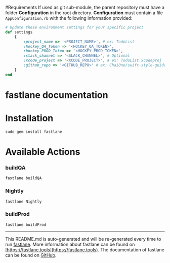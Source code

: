 #Requirements
If used as git sub-module, the parent repository must have a folder **Configuration** in the root directory. **Configuration** must contain a file `AppConfiguration.rb` with the following information provided:

```ruby
# Update these environment settings for your specific project
def settings
    {
        :project_name => '<PROJECT_NAME>', # ex: TodoList
        :hockey_QA_Token => '<HOCKEY_QA_TOKEN>',
        :hockey_PROD_Token => '<HOCKEY_PROD_TOKEN>',
        :slack_channel => '<SLACK_CHANNEL>', # Optional
        :xcode_project => '<XCODE_PROJECT>', # ex: TodoList.xcodeproj
        :github_repo => '<GITHUB_REPO>' # ex: ChaiOne/swift-style-guide
    }
end
```

fastlane documentation
================
# Installation
```
sudo gem install fastlane
```
# Available Actions
### buildQA
```
fastlane buildQA
```

### Nightly
```
fastlane Nightly
```

### buildProd
```
fastlane buildProd
```


----

This README.md is auto-generated and will be re-generated every time to run [fastlane](https://fastlane.tools).
More information about fastlane can be found on [https://fastlane.tools](https://fastlane.tools).
The documentation of fastlane can be found on [GitHub](https://github.com/fastlane/fastlane/tree/master/fastlane).